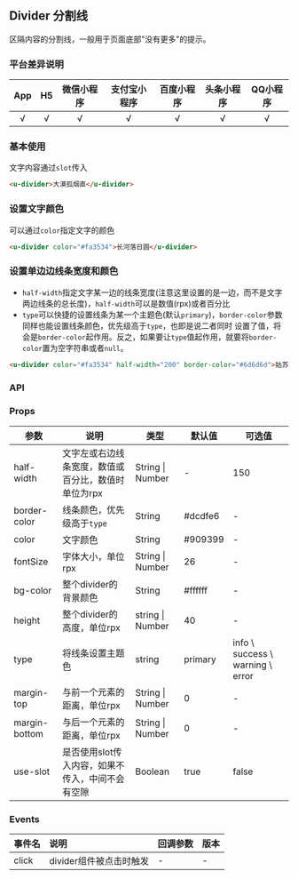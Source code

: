 ## Divider 分割线

<demo-model url="/pages/componentsB/divider/index"></demo-model>


区隔内容的分割线，一般用于页面底部"没有更多"的提示。

### 平台差异说明

|App|H5|微信小程序|支付宝小程序|百度小程序|头条小程序|QQ小程序|
|:-:|:-:|:-:|:-:|:-:|:-:|:-:|
|√|√|√|√|√|√|√|

### 基本使用

文字内容通过`slot`传入

```html
<u-divider>大漠孤烟直</u-divider>
```

### 设置文字颜色
可以通过`color`指定文字的颜色
```html
<u-divider color="#fa3534">长河落日圆</u-divider>
```

### 设置单边边线条宽度和颜色

- `half-width`指定文字某一边的线条宽度(注意这里设置的是一边，而不是文字两边线条的总长度)，`half-width`可以是数值(rpx)或者百分比
- `type`可以快捷的设置线条为某一个主题色(默认`primary`)，`border-color`参数同样也能设置线条颜色，优先级高于`type`，也即是说二者同时
设置了值，将会是`border-color`起作用。反之，如果要让`type`值起作用，就要将`border-color`置为空字符串或者`null`。

```html
<u-divider color="#fa3534" half-width="200" border-color="#6d6d6d">姑苏城外寒山寺</u-divider>
```


### API

### Props

| 参数          | 说明            | 类型            |        默认值        | 可选值   |
|-------------  |---------------- |---------------- |---------------------- |-------- |
| half-width | 文字左或右边线条宽度，数值或百分比，数值时单位为rpx  | String \| Number | - | 150 |
| border-color | 线条颜色，优先级高于`type` | String  | #dcdfe6 | - |
| color | 文字颜色 | String  | #909399 | - |
| fontSize | 字体大小，单位rpx | String \| Number  | 26 | - |
| bg-color | 整个divider的背景颜色 | String  | #ffffff | - |
| height | 整个divider的高度，单位rpx | string \| Number  | 40 | - |
| type | 将线条设置主题色 | string  | primary | info \ success \ warning \ error |
| margin-top | 与前一个元素的距离，单位rpx | String \| Number  | 0 | - |
| margin-bottom | 与后一个元素的距离，单位rpx | String \| Number  | 0 | - |
| use-slot | 是否使用slot传入内容，如果不传入，中间不会有空隙 | Boolean  | true | false |



### Events


|事件名|说明|回调参数|版本|
|:-|:-|:-|:-|
| click | divider组件被点击时触发 | - | - |